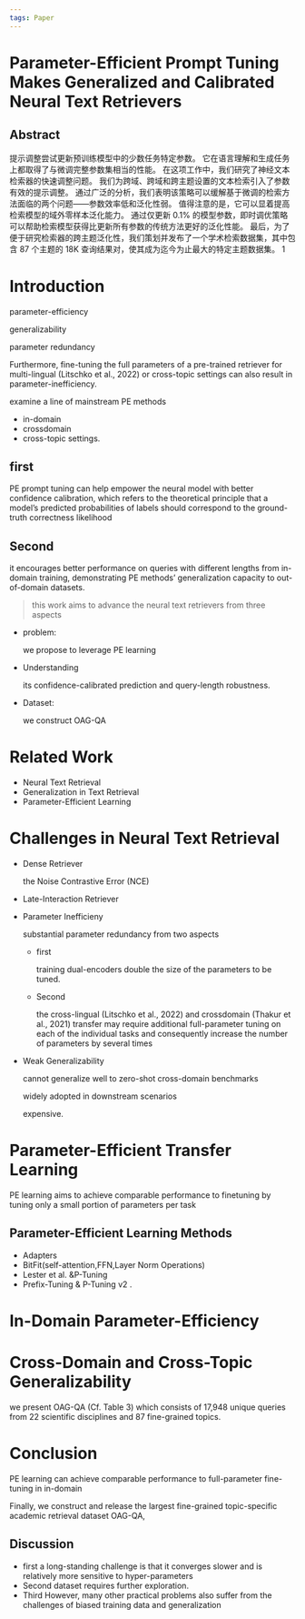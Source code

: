 ```yaml
---
tags: Paper
---
```

# Parameter-Efficient Prompt Tuning Makes Generalized and Calibrated Neural Text Retrievers
## Abstract


提示调整尝试更新预训练模型中的少数任务特定参数。 它在语言理解和生成任务上都取得了与微调完整参数集相当的性能。 在这项工作中，我们研究了神经文本检索器的快速调整问题。 我们为跨域、跨域和跨主题设置的文本检索引入了参数有效的提示调整。 通过广泛的分析，我们表明该策略可以缓解基于微调的检索方法面临的两个问题——参数效率低和泛化性弱。 值得注意的是，它可以显着提高检索模型的域外零样本泛化能力。
通过仅更新 0.1% 的模型参数，即时调优策略可以帮助检索模型获得比更新所有参数的传统方法更好的泛化性能。 最后，为了便于研究检索器的跨主题泛化性，我们策划并发布了一个学术检索数据集，其中包含 87 个主题的 18K 查询结果对，使其成为迄今为止最大的特定主题数据集。 1


# Introduction
parameter-efficiency

generalizability

parameter redundancy

Furthermore, fine-tuning the full parameters
of a pre-trained retriever for multi-lingual (Litschko
et al., 2022) or cross-topic settings can also result
in parameter-inefficiency. 

examine a line of mainstream PE methods
- in-domain
- crossdomain
- cross-topic settings.

## first
PE prompt tuning
can help empower the neural model with better
confidence calibration, which refers to the theoretical
principle that a model’s predicted probabilities
of labels should correspond to the ground-truth
correctness likelihood
## Second
it encourages better performance on queries with
different lengths from in-domain training, demonstrating
PE methods’ generalization capacity to
out-of-domain datasets.

>this work aims to advance the neural text retrievers from three aspects
- problem:

    we propose to leverage PE learning
- Understanding

     its confidence-calibrated prediction and query-length robustness.
- Dataset:

    we construct OAG-QA
# Related Work
- Neural Text Retrieval
- Generalization in Text Retrieval
- Parameter-Efficient Learning

# Challenges in Neural Text Retrieval
- Dense Retriever

    the Noise Contrastive Error (NCE)
- Late-Interaction Retriever
- Parameter Inefficieny
    
     substantial parameter redundancy from two aspects
     - first

        training dual-encoders double the size of the parameters to be tuned.

    - Second

        the cross-lingual (Litschko et al., 2022) and crossdomain
(Thakur et al., 2021) transfer may require
additional full-parameter tuning on each of the
individual tasks and consequently increase the
number of parameters by several times
- Weak Generalizability

    cannot generalize well to zero-shot cross-domain benchmarks

     widely adopted in downstream scenarios

     expensive.

# Parameter-Efficient Transfer Learning

PE learning
aims to achieve comparable performance to finetuning
by tuning only a small portion of parameters
per task
## Parameter-Efficient Learning Methods
- Adapters
- BitFit(self-attention,FFN,Layer Norm Operations)
- Lester et al. &P-Tuning
- Prefix-Tuning & P-Tuning v2 .
# In-Domain Parameter-Efficiency
# Cross-Domain and Cross-Topic Generalizability
we present OAG-QA (Cf. Table
3) which consists of 17,948 unique queries
from 22 scientific disciplines and 87 fine-grained
topics.
# Conclusion
PE learning can achieve comparable performance
to full-parameter fine-tuning in in-domain

Finally, we construct
and release the largest fine-grained topic-specific
academic retrieval dataset OAG-QA,

## Discussion
- first
    a long-standing challenge is that
it converges slower and is relatively more sensitive
to hyper-parameters 
- Second
    dataset requires further exploration.
- Third
    However, many other practical problems also suffer from the challenges of biased training data and generalization
